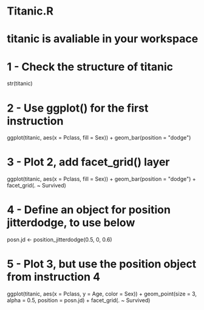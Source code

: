 # Titanic.R

# titanic is avaliable in your workspace
# 1 - Check the structure of titanic
str(titanic)

# 2 - Use ggplot() for the first instruction
ggplot(titanic, aes(x = Pclass, fill = Sex)) +
  geom_bar(position = "dodge")

# 3 - Plot 2, add facet_grid() layer
ggplot(titanic, aes(x = Pclass, fill = Sex)) +
  geom_bar(position = "dodge") +
  facet_grid(. ~ Survived)

# 4 - Define an object for position jitterdodge, to use below
posn.jd <- position_jitterdodge(0.5, 0, 0.6)

# 5 - Plot 3, but use the position object from instruction 4
ggplot(titanic, aes(x = Pclass, y = Age, color = Sex)) +
  geom_point(size = 3, alpha = 0.5, position = posn.jd) +
  facet_grid(. ~ Survived)

